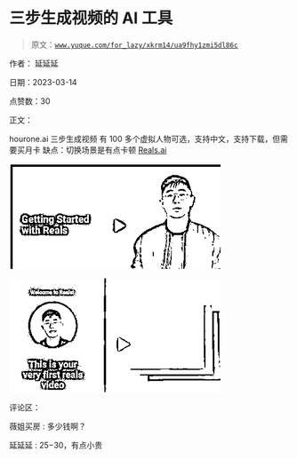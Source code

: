 # 三步生成视频的 AI 工具

> 原文：[`www.yuque.com/for_lazy/xkrm14/ua9fhy1zmi5dl86c`](https://www.yuque.com/for_lazy/xkrm14/ua9fhy1zmi5dl86c)

作者： 延延延

日期：2023-03-14

点赞数：30

正文：

hourone.ai 三步生成视频 有 100 多个虚拟人物可选，支持中文，支持下载，但需要买月卡 缺点：切换场景是有点卡顿 [Reals.ai](https://app.hourone.ai/player/26b2f482712d4c01b4b393398c4a04d7)

![](img/c1bd87c812dca75bd049be9bc0a2fa03.png)  

![](img/62643fcf5ff9cdf94b7bb0f81ae5d445.png)  

评论区：

薇姐买房 : 多少钱啊？

延延延 : $25-$30，有点小贵

